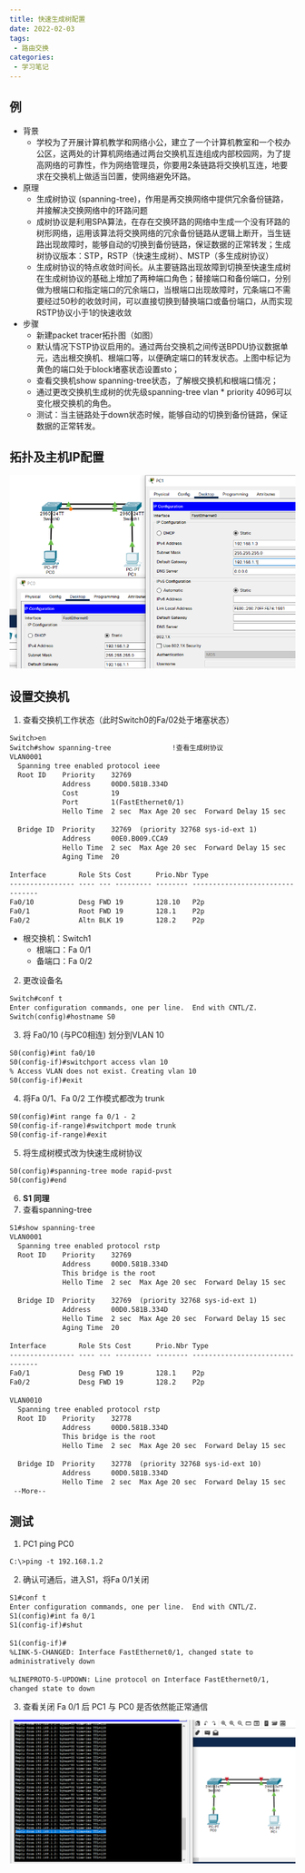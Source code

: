 ```yaml
---
title: 快速生成树配置
date: 2022-02-03
tags:
 - 路由交换
categories:
 - 学习笔记
---
```


## 例

- 背景
  - 学校为了开展计算机教学和网络小公，建立了一个计算机教室和一个校办公区，这两处的计算机网络通过两台交换机互连组成内部校园网，为了提高网络的可靠性，作为网络管理员，你要用2条链路将交换机互连，地要求在交换机上做适当凹置，使网络避免环路。
- 原理
  - 生成树协议 (spanning-tree)，作用是再交换网络中提供冗余备份链路，并接解决交换网络中的环路问题
  - 成树协议是利用SPA算法，在存在交换环路的网络中生成一个没有环路的树形网络，运用该算法将交换网络的冗余备份链路从逻辑上断开，当生链路出现故障时，能够自动的切换到备份链路，保证数据的正常转发；生成树协议版本：STP，RSTP（快速生成树）、MSTP（多生成树协议）
  - 生成树协议的特点收敛时间长。从主要链路出现故障到切换至快速生成树在生成树协议的基础上增加了两种端口角色；替接端口和备份端口，分别做为根端口和指定端口的冗余端口，当根端口出现故障时，冗条端口不需要经过50秒的收敛时间，可以直接切换到替换端口或备份端口，从而实现RSTP协议小于1的快速收敛
- 步骤
  - 新建packet tracer拓扑图（如图）
  - 默认情况下STP协议启用的。通过两台交换机之间传送BPDU协议数据单元，选出根交换机、根端口等，以便确定端口的转发状态。上图中标记为黄色的端口处于block堵塞状态设置sto；
  - 查看交换机show spanning-tree状态，了解根交换机和根端口情况；
  - 通过更改交换机生成树的优先级spanning-tree vlan * priority 4096可以变化根交换机的角色。
  - 测试：当主链路处于down状态时候，能够自动的切换到备份链路，保证数据的正常转发。

## 拓扑及主机IP配置

![4.1](./images/4.1.png)

## 设置交换机

1. 查看交换机工作状态（此时Switch0的Fa/02处于堵塞状态）

```
Switch>en
Switch#show spanning-tree 				!查看生成树协议
VLAN0001
  Spanning tree enabled protocol ieee
  Root ID    Priority    32769
             Address     00D0.581B.334D
             Cost        19
             Port        1(FastEthernet0/1)
             Hello Time  2 sec  Max Age 20 sec  Forward Delay 15 sec

  Bridge ID  Priority    32769  (priority 32768 sys-id-ext 1)
             Address     00E0.B009.CCA9
             Hello Time  2 sec  Max Age 20 sec  Forward Delay 15 sec
             Aging Time  20

Interface        Role Sts Cost      Prio.Nbr Type
---------------- ---- --- --------- -------- --------------------------------
Fa0/10           Desg FWD 19        128.10   P2p
Fa0/1            Root FWD 19        128.1    P2p
Fa0/2            Altn BLK 19        128.2    P2p

```

- 根交换机：Switch1
  - 根端口：Fa 0/1
  - 备端口：Fa 0/2

2. 更改设备名

```
Switch#conf t
Enter configuration commands, one per line.  End with CNTL/Z.
Switch(config)#hostname S0
```

3. 将 Fa0/10 (与PC0相连) 划分到VLAN 10

```
S0(config)#int fa0/10
S0(config-if)#switchport access vlan 10
% Access VLAN does not exist. Creating vlan 10
S0(config-if)#exit
```

4. 将Fa 0/1、Fa 0/2 工作模式都改为 trunk

```
S0(config)#int range fa 0/1 - 2
S0(config-if-range)#switchport mode trunk
S0(config-if-range)#exit
```

5. 将生成树模式改为快速生成树协议

```
S0(config)#spanning-tree mode rapid-pvst 
S0(config)#end
```

6. **S1 同理**
7. 查看spanning-tree

```
S1#show spanning-tree 
VLAN0001
  Spanning tree enabled protocol rstp
  Root ID    Priority    32769
             Address     00D0.581B.334D
             This bridge is the root
             Hello Time  2 sec  Max Age 20 sec  Forward Delay 15 sec

  Bridge ID  Priority    32769  (priority 32768 sys-id-ext 1)
             Address     00D0.581B.334D
             Hello Time  2 sec  Max Age 20 sec  Forward Delay 15 sec
             Aging Time  20

Interface        Role Sts Cost      Prio.Nbr Type
---------------- ---- --- --------- -------- --------------------------------
Fa0/1            Desg FWD 19        128.1    P2p
Fa0/2            Desg FWD 19        128.2    P2p

VLAN0010
  Spanning tree enabled protocol rstp
  Root ID    Priority    32778
             Address     00D0.581B.334D
             This bridge is the root
             Hello Time  2 sec  Max Age 20 sec  Forward Delay 15 sec

  Bridge ID  Priority    32778  (priority 32768 sys-id-ext 10)
             Address     00D0.581B.334D
             Hello Time  2 sec  Max Age 20 sec  Forward Delay 15 sec
 --More-- 
```

## 测试

1. PC1 ping PC0

```
C:\>ping -t 192.168.1.2
```

2. 确认可通后，进入S1，将Fa 0/1关闭

```
S1#conf t
Enter configuration commands, one per line.  End with CNTL/Z.
S1(config)#int fa 0/1
S1(config-if)#shut

S1(config-if)#
%LINK-5-CHANGED: Interface FastEthernet0/1, changed state to administratively down

%LINEPROTO-5-UPDOWN: Line protocol on Interface FastEthernet0/1, changed state to down
```

3. 查看关闭 Fa 0/1 后 PC1 与 PC0 是否依然能正常通信

![4.2](./images/4.2.png)

